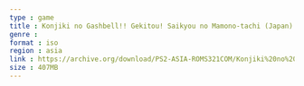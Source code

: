```yaml
---
type : game
title : Konjiki no Gashbell!! Gekitou! Saikyou no Mamono-tachi (Japan)
genre : 
format : iso
region : asia
link : https://archive.org/download/PS2-ASIA-ROMS321COM/Konjiki%20no%20Gashbell%21%21%20Gekitou%21%20Saikyou%20no%20Mamono-tachi%20%28Japan%29.7z
size : 407MB
---
```

